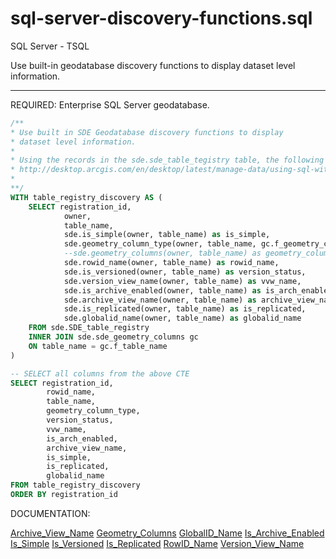 sql-server-discovery-functions.sql
===================
SQL Server - TSQL

Use built-in geodatabase discovery functions to display dataset level information.

----------


REQUIRED:
Enterprise SQL Server geodatabase.

```sql
/**
* Use built in SDE Geodatabase discovery functions to display 
* dataset level information.
*
* Using the records in the sde.sde_table_tegistry table, the following CTE will return information for each table.
* http://desktop.arcgis.com/en/desktop/latest/manage-data/using-sql-with-gdbs/archive-view-name.htm
*
**/
WITH table_registry_discovery AS (
	SELECT registration_id, 
			owner, 
			table_name,
			sde.is_simple(owner, table_name) as is_simple,
			sde.geometry_column_type(owner, table_name, gc.f_geometry_column) as geometry_column_type,
			--sde.geometry_columns(owner, table_name) as geometry_column_type, -- older version
			sde.rowid_name(owner, table_name) as rowid_name,
			sde.is_versioned(owner, table_name) as version_status,
			sde.version_view_name(owner, table_name) as vvw_name,
			sde.is_archive_enabled(owner, table_name) as is_arch_enabled,
			sde.archive_view_name(owner, table_name) as archive_view_name,
			sde.is_replicated(owner, table_name) as is_replicated,
			sde.globalid_name(owner, table_name) as globalid_name
	FROM sde.SDE_table_registry
	INNER JOIN sde.sde_geometry_columns gc
	ON table_name = gc.f_table_name
)

-- SELECT all columns from the above CTE
SELECT registration_id, 
		rowid_name, 
		table_name,
		geometry_column_type,
		version_status,
		vvw_name,
		is_arch_enabled,
		archive_view_name,
		is_simple,
		is_replicated,
		globalid_name
FROM table_registry_discovery
ORDER BY registration_id

```

DOCUMENTATION:

[Archive_View_Name][1]
[Geometry_Columns][2]
[GlobalID_Name][3]
[Is_Archive_Enabled][4]
[Is_Simple][5]
[Is_Versioned][6]
[Is_Replicated][7]
[RowID_Name][8]
[Version_View_Name][9]

[1]:http://desktop.arcgis.com/en/desktop/latest/manage-data/using-sql-with-gdbs/archive-view-name.htm
[2]:http://desktop.arcgis.com/en/desktop/latest/manage-data/using-sql-with-gdbs/geometry-columns.htm
[3]:http://desktop.arcgis.com/en/desktop/latest/manage-data/using-sql-with-gdbs/globalid-name.htm
[4]:http://desktop.arcgis.com/en/desktop/latest/manage-data/using-sql-with-gdbs/is-archive-enabled.htm
[5]:http://desktop.arcgis.com/en/desktop/latest/manage-data/using-sql-with-gdbs/is-simple.htm
[6]:http://desktop.arcgis.com/en/desktop/latest/manage-data/using-sql-with-gdbs/is-versioned.htm
[7]:http://desktop.arcgis.com/en/desktop/latest/manage-data/using-sql-with-gdbs/is-replicated.htm
[8]:http://desktop.arcgis.com/en/desktop/latest/manage-data/using-sql-with-gdbs/rowid-name.htm
[9]:http://desktop.arcgis.com/en/desktop/latest/manage-data/using-sql-with-gdbs/version-view-name.htm


